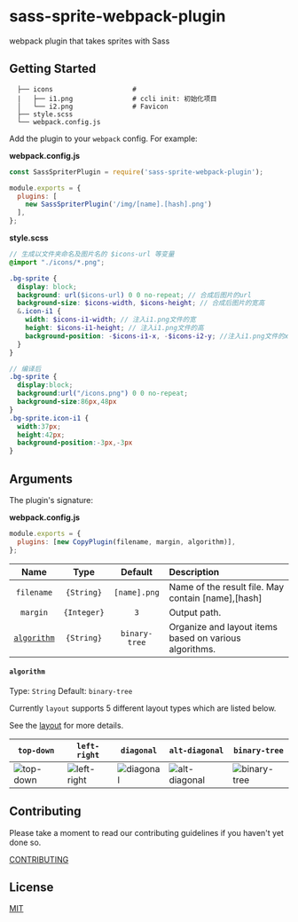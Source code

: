 # sass-sprite-webpack-plugin

webpack plugin that takes sprites with Sass

## Getting Started

```
  ├── icons                    # 
  |   ├── i1.png               # ccli init: 初始化项目 
  │   └── i2.png               # Favicon
  ├── style.scss
  └── webpack.config.js
```

Add the plugin to your `webpack` config. For example:

**webpack.config.js**

```js
const SassSpriterPlugin = require('sass-sprite-webpack-plugin');

module.exports = {
  plugins: [
    new SassSpriterPlugin('/img/[name].[hash].png')
  ],
};
```

**style.scss**

```scss
// 生成以文件夹命名及图片名的 $icons-url 等变量
@import "./icons/*.png";

.bg-sprite {
  display: block;
  background: url($icons-url) 0 0 no-repeat; // 合成后图片的url
  background-size: $icons-width, $icons-height; // 合成后图片的宽高 
  &.icon-i1 {
    width: $icons-i1-width; // 注入i1.png文件的宽
    height: $icons-i1-height; // 注入i1.png文件的高
    background-position: -$icons-i1-x, -$icons-i2-y; //注入i1.png文件的x,y坐标的变量
  }
}

// 编译后
.bg-sprite {
  display:block;
  background:url("/icons.png") 0 0 no-repeat;
  background-size:86px,48px
}
.bg-sprite.icon-i1 {
  width:37px;
  height:42px;
  background-position:-3px,-3px
}
```

## Arguments

The plugin's signature:

**webpack.config.js**

```js
module.exports = {
  plugins: [new CopyPlugin(filename, margin, algorithm)],
};
```

|               Name                |         Type          |                     Default                     | Description                                                                                           |
| :-------------------------------: | :-------------------: | :---------------------------------------------: | :---------------------------------------------------------------------------------------------------- |
|          `filename`          |  `{String}`   |                   `[name].png`                   | Name of the result file. May contain [name],[hash]                                                               |
|           `margin`            |      `{Integer}`       |                   `3`                   | Output path.                                                                                          |
|       [`algorithm`](#algorithm)       |      `{String}`       | `binary-tree` | Organize and layout items based on various algorithms.                                              |

#### `algorithm`

Type: `String`
Default: `binary-tree`

Currently `layout` supports 5 different layout types which are listed below.

See the [layout](https://github.com/twolfson/layout) for more details. 

|         `top-down`        |          `left-right`         |         `diagonal`        |           `alt-diagonal`          |          `binary-tree`          |
|---------------------------|-------------------------------|---------------------------|-----------------------------------|---------------------------------|
| ![top-down][top-down-img] | ![left-right][left-right-img] | ![diagonal][diagonal-img] | ![alt-diagonal][alt-diagonal-img] | ![binary-tree][binary-tree-img] |

[top-down-img]: https://raw.githubusercontent.com/twolfson/layout/master/docs/top-down.png
[left-right-img]: https://raw.githubusercontent.com/twolfson/layout/master/docs/left-right.png
[diagonal-img]: https://raw.githubusercontent.com/twolfson/layout/master/docs/diagonal.png
[alt-diagonal-img]: https://raw.githubusercontent.com/twolfson/layout/master/docs/alt-diagonal.png
[binary-tree-img]: https://raw.githubusercontent.com/twolfson/layout/master/docs/binary-tree.png

## Contributing

Please take a moment to read our contributing guidelines if you haven't yet done so.

[CONTRIBUTING](./.github/CONTRIBUTING.md)

## License

[MIT](./LICENSE)

[npm]: https://img.shields.io/npm/v/copy-webpack-plugin.svg
[npm-url]: https://npmjs.com/package/copy-webpack-plugin
[node]: https://img.shields.io/node/v/copy-webpack-plugin.svg
[node-url]: https://nodejs.org
[deps]: https://david-dm.org/webpack-contrib/copy-webpack-plugin.svg
[deps-url]: https://david-dm.org/webpack-contrib/copy-webpack-plugin
[tests]: https://dev.azure.com/webpack-contrib/copy-webpack-plugin/_apis/build/status/webpack-contrib.copy-webpack-plugin?branchName=master
[tests-url]: https://dev.azure.com/webpack-contrib/copy-webpack-plugin/_build/latest?definitionId=5&branchName=master
[cover]: https://codecov.io/gh/webpack-contrib/copy-webpack-plugin/branch/master/graph/badge.svg
[cover-url]: https://codecov.io/gh/webpack-contrib/copy-webpack-plugin
[chat]: https://img.shields.io/badge/gitter-webpack%2Fwebpack-brightgreen.svg
[chat-url]: https://gitter.im/webpack/webpack
[size]: https://packagephobia.now.sh/badge?p=copy-webpack-plugin
[size-url]: https://packagephobia.now.sh/result?p=copy-webpack-plugin
